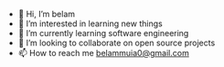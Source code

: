 - 👋 Hi, I’m belam
- 👀 I’m interested in learning new things
- 🌱 I’m currently learning software engineering
- 💞️ I’m looking to collaborate on open source projects
- 📫 How to reach me belammuia0@gmail.com

<!---
belam170/belam170 is a ✨ special ✨ repository because its `README.md` (this file) appears on your GitHub profile.
You can click the Preview link to take a look at your changes.
--->
